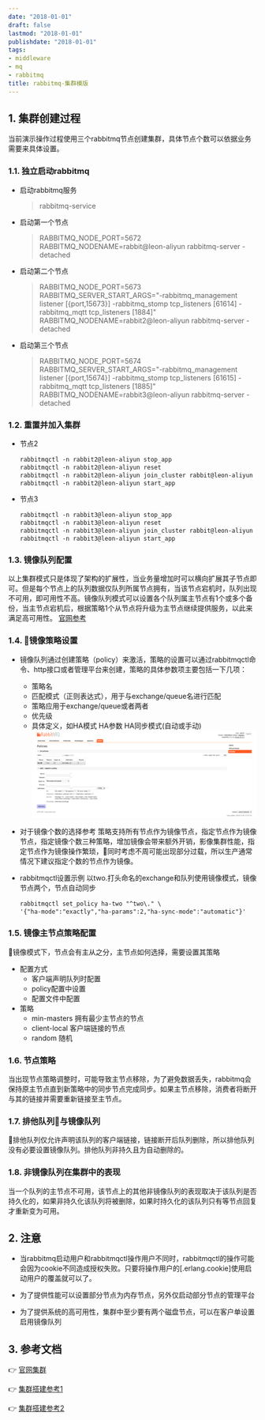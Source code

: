 ```yaml
---
date: "2018-01-01"
draft: false
lastmod: "2018-01-01"
publishdate: "2018-01-01"
tags:
- middleware
- mq
- rabbitmq
title: rabbitmq-集群模版
---
```

## 1. 集群创建过程
当前演示操作过程使用三个rabbitmq节点创建集群，具体节点个数可以依据业务需要来具体设置。

### 1.1. 独立启动rabbitmq

* 启动rabbitmq服务
    > rabbitmq-service

* 启动第一个节点
    > RABBITMQ_NODE_PORT=5672 RABBITMQ_NODENAME=rabbit@leon-aliyun rabbitmq-server -detached

* 启动第二个节点
    > RABBITMQ_NODE_PORT=5673 RABBITMQ_SERVER_START_ARGS="-rabbitmq_management listener [{port,15673}] -rabbitmq_stomp tcp_listeners [61614] -rabbitmq_mqtt  tcp_listeners [1884]" RABBITMQ_NODENAME=rabbit2@leon-aliyun rabbitmq-server -detached

* 启动第三个节点
    > RABBITMQ_NODE_PORT=5674 RABBITMQ_SERVER_START_ARGS="-rabbitmq_management listener [{port,15674}] -rabbitmq_stomp tcp_listeners [61615] -rabbitmq_mqtt tcp_listeners [1885]" RABBITMQ_NODENAME=rabbit3@leon-aliyun rabbitmq-server -detached

### 1.2. 重置并加入集群

* 节点2

    ```
    rabbitmqctl -n rabbit2@leon-aliyun stop_app
    rabbitmqctl -n rabbit2@leon-aliyun reset
    rabbitmqctl -n rabbit2@leon-aliyun join_cluster rabbit@leon-aliyun
    rabbitmqctl -n rabbit2@leon-aliyun start_app
    ```

* 节点3

    ```
    rabbitmqctl -n rabbit3@leon-aliyun stop_app
    rabbitmqctl -n rabbit3@leon-aliyun reset
    rabbitmqctl -n rabbit3@leon-aliyun join_cluster rabbit@leon-aliyun
    rabbitmqctl -n rabbit3@leon-aliyun start_app
    ```



### 1.3. 镜像队列配置
以上集群模式只是体现了架构的扩展性，当业务量增加时可以横向扩展其子节点即可。但是每个节点上的队列数据仅队列所属节点拥有，当该节点宕机时，队列出现不可用，即可用性不高。镜像队列模式可以设置各个队列属主节点有1个或多个备份，当主节点宕机后，根据策略1个从节点将升级为主节点继续提供服务，以此来满足高可用性。
[官网参考](https://www.rabbitmq.com/ha.html#ways-to-configure)

### 1.4. 镜像策略设置
* 镜像队列通过创建策略（policy）来激活，策略的设置可以通过rabbitmqctl命令、http接口或者管理平台来创建，策略的具体参数项主要包括一下几项：
    * 策略名
    * 匹配模式（正则表达式），用于与exchange/queue名进行匹配
    * 策略应用于exchange/queue或者两者
    * 优先级
    * 具体定义，如HA模式 HA参数 HA同步模式(自动或手动)
![ui设置](../../../../picture/rabbitmq-policy.png)

* 对于镜像个数的选择参考
策略支持所有节点作为镜像节点，指定节点作为镜像节点，指定镜像个数三种策略，增加镜像会带来额外开销，影像集群性能，指定节点作为镜像操作繁琐，同时考虑不周可能出现部分过载，所以生产通常情况下建议指定个数的节点作为镜像。

* rabbitmqctl设置示例
以two.打头命名的exchange和队列使用镜像模式，镜像节点两个，节点自动同步
    ```
    rabbitmqctl set_policy ha-two "^two\." \
    '{"ha-mode":"exactly","ha-params":2,"ha-sync-mode":"automatic"}'
    ```
### 1.5. 镜像主节点策略配置
镜像模式下，节点会有主从之分，主节点如何选择，需要设置其策略
* 配置方式
    * 客户端声明队列时配置
    * policy配置中设置
    * 配置文件中配置
* 策略
    * min-masters 拥有最少主节点的节点
    * client-local 客户端链接的节点
    * random 随机

### 1.6. 节点策略
当出现节点策略调整时，可能导致主节点移除，为了避免数据丢失，rabbitmq会保持原主节点直到新策略中的同步节点完成同步。如果主节点移除，消费者将断开与其的链接并需要重新链接至主节点。

### 1.7. 排他队列与镜像队列
排他队列仅允许声明该队列的客户端链接，链接断开后队列删除，所以排他队列没有必要设置镜像队列。排他队列非持久且为自动删除的。

### 1.8. 非镜像队列在集群中的表现
当一个队列的主节点不可用，该节点上的其他非镜像队列的表现取决于该队列是否持久化的，如果非持久化该队列将被删除，如果时持久化的该队列只有等节点回复才重新变为可用。

## 2. 注意

* 当rabbitmq启动用户和rabbitmqctl操作用户不同时，rabbitmqctl的操作可能会因为cookie不同造成授权失败。只要将操作用户的[.erlang.cookie]使用启动用户的覆盖就可以了。

* 为了提供性能可以设置部分节点为内存节点，另外仅启动部分节点的管理平台

* 为了提供系统的高可用性，集群中至少要有两个磁盘节点，可以在客户单设置启用镜像队列

## 3. 参考文档
👉  [官网集群](https://www.rabbitmq.com/clustering.html)

👉  [集群搭建参考1](https://www.jianshu.com/p/6376936845ff)

👉  [集群搭建参考2](https://juejin.im/post/5b586b125188257bcb59005e)
